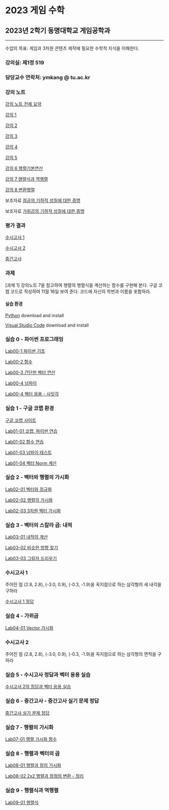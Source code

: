 # 2023 게임 수학

## 2023년 2학기 동명대학교 게임공학과 
--------------------------------

수업의 목표: 게임과 3차원 콘텐츠 제작에 필요한 수학적 지식을 이해한다.

### 강의실: 제1정 519
### 담당교수 연락처: ymkang @ tu.ac.kr

### 강의 노트

[강의 노트 전체 요약](https://github.com/dknife/2023GMath/raw/main/LectureNotes/LectureNotesAll_GameMath2023.pdf)

[강의 1](https://github.com/dknife/2023GMath/raw/main/LectureNotes/%EA%B0%95%EC%9D%981.pdf)

[강의 2](https://github.com/dknife/2023GMath/raw/main/LectureNotes/%EA%B0%95%EC%9D%982.pdf)

[강의 3](https://github.com/dknife/2023GMath/raw/main/LectureNotes/%EA%B0%95%EC%9D%983.pdf)

[강의 4](https://github.com/dknife/2023GMath/raw/main/LectureNotes/%EA%B0%95%EC%9D%984.pdf)

[강의 5](https://github.com/dknife/2023GMath/raw/main/LectureNotes/%EA%B0%95%EC%9D%985.pdf)

[강의 6 행렬기본연산](https://github.com/dknife/2023GMath/raw/main/LectureNotes/%EA%B0%95%EC%9D%986.pdf)

[강의 7 행렬식과 역행렬](https://github.com/dknife/2023GMath/raw/main/LectureNotes/%EA%B0%95%EC%9D%987.pdf)

[강의 8 변환행렬](https://github.com/dknife/2023GMath/raw/main/LectureNotes/%EA%B0%95%EC%9D%988.pdf)

보조자료 [점곱의 기하적 성질에 대한 증명](https://github.com/dknife/2023GMath/blob/main/LectureNotes/DotProduct_Proof.pdf)

보조자료 [가위곱의 기하적 성질에 대한 증명](https://github.com/dknife/2023GMath/blob/main/LectureNotes/CrossProduct_Proof.pdf)


### 평가 결과

[수시고사 1](https://github.com/dknife/2023GMath/wiki/2023GameMath_quiz01)

[수시고사 2](https://github.com/dknife/2023GMath/wiki/2023GameMath_quiz02)

[중간고사](https://github.com/dknife/2023GMath/wiki/2023GameMath_midterm)

### 과제

[과제 1] 강의노트 7을 참고하여 행렬의 행렬식을 계산하는 함수를 구현해 본다. 구글 코랩 코드로 작성하여 11월 16일 보여 준다. 코드에 자신의 학번과 이름을 포함하라.


#### 실습 환경

[Python](https://www.python.org/downloads/) download and install

[Visual Studio Code](https://code.visualstudio.com/) download and install

### 실습 0 - 파이썬 프로그래밍 

[Lab00-1 파이썬 기초](https://github.com/dknife/2023GMath/blob/main/Lab/Lab00/01_basics.py)

[Lab00-2 함수](https://github.com/dknife/2023GMath/blob/main/Lab/Lab00/02_function.py)

[Lab00-3 간단한 벡터 연산](https://github.com/dknife/2023GMath/blob/main/Lab/Lab00/03_vectors.py)

[Lab00-4 넘파이](https://github.com/dknife/2023GMath/blob/main/Lab/Lab00/04_numpy.py)

[Lab00-4 벡터 응용 - 사잇각](https://github.com/dknife/2023GMath/blob/main/Lab/Lab00/05_application_vector.py)

### 실습 1 - 구글 코랩 환경

[구글 코랩 사이트](https://colab.research.google.com)

[Lab01-01 코랩, 파이썬 연습](https://colab.research.google.com/drive/10r7jSGh9kvIHOK6R5tKxphG74rv-FQWr)

[Lab01-02 함수 연습](https://colab.research.google.com/drive/124eZOk7_daSHlI55q347Nm9XdeU1SkLa?usp=sharing)

[Lab01-03 넘파이 테스트](https://colab.research.google.com/drive/1XodiWAl1ZsDLZg-Pc8NK7H3zbwKskfxX?usp=sharing)

[Lab01-04 벡터 Norm 계산](https://colab.research.google.com/drive/1RdWL9goY8iifxDJHOw-O9_c5IQOj4Elq?usp=sharing)

### 실습 2 - 벡터와 행렬의 가시화

[Lab02-01 벡터와 정규화](https://colab.research.google.com/drive/1A-ifDlxepqKgNNaI-LTPjnJLxASN2oF6?usp=sharing)

[Lab02-02 행렬의 가시화](https://colab.research.google.com/drive/1K0ip0EzxiNb8LER1zcHZT90KRcwqptsV)

[Lab02-03 3차원 벡터 가시화](https://colab.research.google.com/drive/17XiVfkliQ2cEiakjLbwmGczU7AKP3tXI?usp=sharing)

### 실습 3 - 벡터의 스칼라 곱: 내적

[Lab03-01 내적의 계산](https://colab.research.google.com/drive/1I8KgpKJsUzJA0HT0grEf734QxJS2zTob)

[Lab03-02 비슷한 방향 찾기](https://colab.research.google.com/drive/1DBa4KnStZ9tqxFAmR090BbVoGNP5vAlu?usp=sharing)

[Lab03-03 그림자 드리우기](https://colab.research.google.com/drive/1fCwevxz-tTwBVG6pGe74GdvGHiPS3ko2?usp=sharing)

### 수시고사 1

주어진 점 (2.8, 2.8), (-3.0, 0.9), (-0.3, -1.9)을 꼭지점으로 하는 삼각형의 세 내각을 구하라

[수시고사 1 정답](https://colab.research.google.com/drive/1bNITliifnvHkNKiLlZzUbEaZrgvi8zjN?usp=sharing)

### 실습 4 - 가위곱

[Lab04-01 Vector 가시화](https://colab.research.google.com/drive/1uEpCkBcF00s4fJU2yMpVv64621TpagVh?usp=sharing)

### 수시고사 2

주어진 점 (2.8, 2.8), (-3.0, 0.9), (-0.3, -1.9)을 꼭지점으로 하는 삼각형의 면적을 구하라

### 실습 5 - 수시고사 정답과 벡터 응용 실습

[수시고사 2의 정답과 벡터 응용 실습](https://colab.research.google.com/drive/1oMbLaaUyK_f0gyyhTQn66GUaMLdVMTNy?usp=sharing)

### 실습 6 - 중간고사 - 중간고사 실기 문제 정답

[중간고사 실기 문제 정답](https://colab.research.google.com/drive/1uBSWUKkBU9qycycvc1KMLJo3yoJpVGnL?usp=sharing)


### 실습 7 - 행렬의 가시화

[Lab07-01 행렬 가시화 함수](https://colab.research.google.com/drive/12N8pgFGfsLfxOdLIdpNE-qKDE_Os257s?usp=sharing)

### 실습 8 - 행렬과 벡터의 곱

[Lab08-01 행렬과 점의 가시화](https://colab.research.google.com/drive/1DZDDcA6G_97q4X-CHwM0rYX7qNVluMQY?usp=sharing)

[Lab08-02 2x2 행렬과 정점의 변환 - 정리](https://colab.research.google.com/drive/1lxjLz7BMbEeTwo6lbtndnhSzoLNYXSME#scrollTo=qg2Q_qSwpy87)


### 실습 9 - 행렬식과 역행렬

[Lab09-01 행렬식](https://colab.research.google.com/drive/1TWfIvbnvYIiR6lkgSz9H_8B5YJkusupW?usp=sharing)
